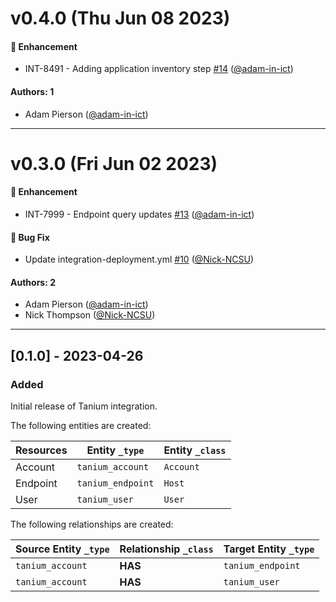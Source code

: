 # v0.4.0 (Thu Jun 08 2023)

#### 🚀 Enhancement

- INT-8491 - Adding application inventory step [#14](https://github.com/JupiterOne/graph-tanium/pull/14) ([@adam-in-ict](https://github.com/adam-in-ict))

#### Authors: 1

- Adam Pierson ([@adam-in-ict](https://github.com/adam-in-ict))

---

# v0.3.0 (Fri Jun 02 2023)

#### 🚀 Enhancement

- INT-7999 - Endpoint query updates [#13](https://github.com/JupiterOne/graph-tanium/pull/13) ([@adam-in-ict](https://github.com/adam-in-ict))

#### 🐛 Bug Fix

- Update integration-deployment.yml [#10](https://github.com/JupiterOne/graph-tanium/pull/10) ([@Nick-NCSU](https://github.com/Nick-NCSU))

#### Authors: 2

- Adam Pierson ([@adam-in-ict](https://github.com/adam-in-ict))
- Nick Thompson ([@Nick-NCSU](https://github.com/Nick-NCSU))

---

## [0.1.0] - 2023-04-26

### Added

Initial release of Tanium integration.

The following entities are created:

| Resources | Entity `_type`    | Entity `_class` |
| --------- | ----------------- | --------------- |
| Account   | `tanium_account`  | `Account`       |
| Endpoint  | `tanium_endpoint` | `Host`          |
| User      | `tanium_user`     | `User`          |

The following relationships are created:

| Source Entity `_type` | Relationship `_class` | Target Entity `_type` |
| --------------------- | --------------------- | --------------------- |
| `tanium_account`      | **HAS**               | `tanium_endpoint`     |
| `tanium_account`      | **HAS**               | `tanium_user`         |
